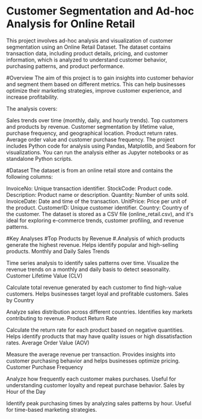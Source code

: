 # Customer Segmentation and Ad-hoc Analysis for Online Retail
This project involves ad-hoc analysis and visualization of customer segmentation using an Online Retail Dataset. The dataset contains transaction data, including product details, pricing, and customer information, which is analyzed to understand customer behavior, purchasing patterns, and product performance.

#Overview
The aim of this project is to gain insights into customer behavior and segment them based on different metrics. This can help businesses optimize their marketing strategies, improve customer experience, and increase profitability.

The analysis covers:

Sales trends over time (monthly, daily, and hourly trends).
Top customers and products by revenue.
Customer segmentation by lifetime value, purchase frequency, and geographical location.
Product return rates.
Average order value and customer purchase frequency.
The project includes Python code for analysis using Pandas, Matplotlib, and Seaborn for visualizations. You can run the analysis either as Jupyter notebooks or as standalone Python scripts.

#Dataset
The dataset is from an online retail store and contains the following columns:

InvoiceNo: Unique transaction identifier.
StockCode: Product code.
Description: Product name or description.
Quantity: Number of units sold.
InvoiceDate: Date and time of the transaction.
UnitPrice: Price per unit of the product.
CustomerID: Unique customer identifier.
Country: Country of the customer.
The dataset is stored as a CSV file (online_retail.csv), and it's ideal for exploring e-commerce trends, customer profiling, and revenue patterns.

#Key Analyses
#Top Products by Revenue
#.Analysis of which products generate the highest revenue.
Helps identify popular and high-selling products.
Monthly and Daily Sales Trends

Time series analysis to identify sales patterns over time.
Visualize the revenue trends on a monthly and daily basis to detect seasonality.
Customer Lifetime Value (CLV)

Calculate total revenue generated by each customer to find high-value customers.
Helps businesses target loyal and profitable customers.
Sales by Country

Analyze sales distribution across different countries.
Identifies key markets contributing to revenue.
Product Return Rate

Calculate the return rate for each product based on negative quantities.
Helps identify products that may have quality issues or high dissatisfaction rates.
Average Order Value (AOV)

Measure the average revenue per transaction.
Provides insights into customer purchasing behavior and helps businesses optimize pricing.
Customer Purchase Frequency

Analyze how frequently each customer makes purchases.
Useful for understanding customer loyalty and repeat purchase behavior.
Sales by Hour of the Day

Identify peak purchasing times by analyzing sales patterns by hour.
Useful for time-based marketing strategies.
